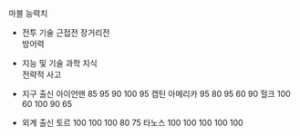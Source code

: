 마블 능력치

- 전투 기술	
근접전	
장거리전	
방어력	

- 지능 및 기술
과학 지식	
전략적 사고

- 지구 출신	
아이언맨	85	95	90	100	95
캡틴 아메리카	95	80	95	60	90
헐크	100	60	100	90	65

- 외계 출신	
토르	100	100	100	80	75
타노스	100	100	100	100	100
